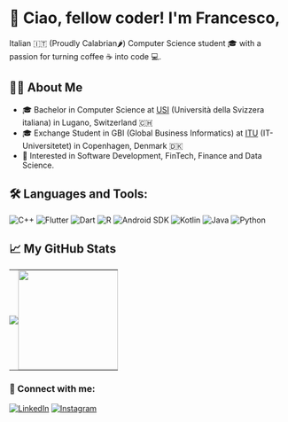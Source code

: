 # 👋 Ciao, fellow coder! I'm Francesco, 
Italian 🇮🇹 (Proudly Calabrian🌶️) Computer Science student 🎓 with a passion for turning coffee ☕ into code 💻.


## 👨‍💻 About Me
- 🎓 Bachelor in Computer Science at [USI](https://www.usi.ch/it) (Università della Svizzera italiana) in Lugano, Switzerland 🇨🇭
- 🎓 Exchange Student in GBI (Global Business Informatics) at [ITU](https://itu.dk/) (IT-Universitetet) in Copenhagen, Denmark 🇩🇰
- 🤔 Interested in Software Development, FinTech, Finance and Data Science.


## 🛠️ Languages and Tools:
![C++](https://img.shields.io/badge/-C++-00599C?style=flat-square&logo=cplusplus&logoColor=white)
![Flutter](https://img.shields.io/badge/-Flutter-02569B?style=flat-square&logo=flutter&logoColor=white)
![Dart](https://img.shields.io/badge/-Dart-0175C2?style=flat-square&logo=dart&logoColor=white)
![R](https://img.shields.io/badge/-R-276DC3?style=flat-square&logo=r&logoColor=white)
![Android SDK](https://img.shields.io/badge/-Android_SDK-3DDC84?style=flat-square&logo=android&logoColor=white)
![Kotlin](https://img.shields.io/badge/-Kotlin-7F52FF?style=flat-square&logo=kotlin&logoColor=white)
![Java](https://img.shields.io/badge/-Java-ED8B00?style=flat-square&logo=java&logoColor=white)
![Python](https://img.shields.io/badge/-Python-3776AB?style=flat-square&logo=python&logoColor=white)

## 📈 My GitHub Stats
<table border="0" cellspacing="0" cellpadding="0">
  <tr>
    <td style="border: none !important; padding: 0;">
      <img src="https://github-readme-stats-eight-theta.vercel.app/api?username=FrankCaglianone&show_icons=true&hide_border=true&include_all_commits=true&count_private=true&hide_title=true&bg_color=00000000&theme=tokyonight" />
    </td>
    <td style="border: none !important; padding: 0;">
      <img height="180px" src="https://github-readme-stats.vercel.app/api/top-langs/?username=FrankCaglianone&hide=html,jupyter%20notebook&hide_title=true&hide_border=true&layout=compact&langs_count=8&theme=tokyonight&bg_color=00000000" />
    </td>
  </tr>
</table>
 

### 🔗 Connect with me:
[![LinkedIn](https://img.shields.io/badge/-LinkedIn-blue?style=flat-square&logo=linkedin&logoColor=white)](www.linkedin.com/in/francesco-caglianone-ba9210210)
[![Instagram](https://img.shields.io/badge/-Instagram-E4405F?style=flat-square&logo=instagram&logoColor=white)](https://www.instagram.com/invites/contact/?i=1csiksecg3zy&utm_content=pq3vi8)


<!-- 
## 📌 Pinned Repositories
[![ReadMe Card](https://github-readme-stats.vercel.app/api/pin/?username=yourusername&repo=repository-name)](https://github.com/yourusername/repository-name)
-->

<!-- 
### ⭐ GitHub Trophies
![Trophies](https://github-profile-trophy.vercel.app/?username=FrankCaglianone&theme=onedark)
-->

<!-- 
## 🏆 GitHub Streak Stats
![GitHub Streak](https://github-readme-streak-stats.herokuapp.com/?user=yourusername&theme=dark)
-->

